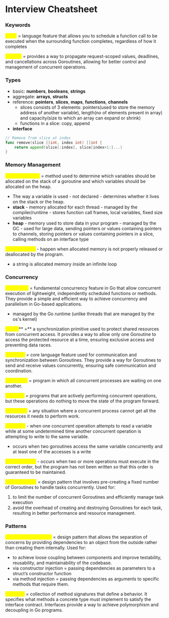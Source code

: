 # Interview Cheatsheet

### **Keywords**

<mark style="color:yellow;">**defer**</mark> = language feature that allows you to schedule a function call to be executed when the surrounding function completes, regardless of how it completes

<mark style="color:yellow;">**context**</mark> = provides a way to propagate request-scoped values, deadlines, and cancellations across Goroutines, allowing for better control and management of concurrent operations.



### Types

* basic: **numbers**, **booleans**, **strings**
* aggregate: **arrays**, **structs**
* reference: **pointers**, **slices**, **maps**, **functions**, **channels**
  * slices consists of 3 elements: pointers(used to store the memory address of another variable), length(no of elements present in array) and capacity(size to which an array can expand or shrink)
  * functions in a slice: copy, append
* **interface**

```go
// Remove from slice at index
func remove(slice []int, index int) []int {
    return append(slice[:index], slice[index+1:]...)
}
```



### **Memory Management**&#x20;

<mark style="color:yellow;">**escape analysis**</mark> = method used to determine which variables should be allocated on the stack of a goroutine and which variables should be allocated on the heap.

* The way a variable is used - not declared - determines whether it lives on the stack or the heap.
* **stack** - memory allocated for each thread - managed by the compiler/runtime - stores function call frames, local variables, fixed size variables
* **heap** - memory used to store data in your program - managed by the GC - used for large data, sending pointers or values containing pointers to channels, storing pointers or values containing pointers in a slice, calling methods on an interface type

<mark style="color:yellow;">**memory leaks**</mark> - happen when allocated memory is not properly released or deallocated by the program.&#x20;

* a string is allocated memory inside an infinite loop



### **Concurrency**

<mark style="color:yellow;">**goroutines**</mark> = fundamental concurrency feature in Go that allow concurrent execution of lightweight, independently scheduled functions or methods. They provide a simple and efficient way to achieve concurrency and parallelism in Go-based applications.

* managed by the Go runtime (unlike threads that are managed by the os's kernel)

<mark style="color:yellow;">**mutex**</mark>** =** a synchronization primitive used to protect shared resources from concurrent access. It provides a way to allow only one Goroutine to access the protected resource at a time, ensuring exclusive access and preventing data races.

<mark style="color:yellow;">**channels**</mark> = core language feature used for communication and synchronization between Goroutines. They provide a way for Goroutines to send and receive values concurrently, ensuring safe communication and coordination.

<mark style="color:yellow;">**deadlocks**</mark> = program in which all concurrent processes are waiting on one another.

<mark style="color:yellow;">**livelocks**</mark> = programs that are actively performing concurrent operations, but these operations do nothing to move the state of the program forward.

<mark style="color:yellow;">**starvation**</mark> = any situation where a concurrent process cannot get all the resources it needs to perform work.

<mark style="color:yellow;">**data race**</mark> - when one concurrent operation attempts to read a variable while at some undetermined time another concurrent operation is attempting to write to the same variable.

* occurs when two goroutines access the same variable concurrently and at least one of the accesses is a write

<mark style="color:yellow;">**race condition**</mark> - occurs when two or more operations must execute in the correct order, but the program has not been written so that this order is guaranteed to be maintained.

<mark style="color:yellow;">**goroutine pool**</mark> = design pattern that involves pre-creating a fixed number of Goroutines to handle tasks concurrently. Used for:

1. to limit the number of concurrent Goroutines and efficiently manage task execution
2. avoid the overhead of creating and destroying Goroutines for each task, resulting in better performance and resource management.



### Patterns

<mark style="color:yellow;">**dependency injection**</mark> = design pattern that allows the separation of concerns by providing dependencies to an object from the outside rather than creating them internally. Used for:

* to achieve loose coupling between components and improve testability, reusability, and maintainability of the codebase.
* via constructor injection = passing dependencies as parameters to a struct’s constructor function
* via method injection = passing dependencies as arguments to specific methods that require them.

<mark style="color:yellow;">**interface**</mark> = collection of method signatures that define a behavior. It specifies what methods a concrete type must implement to satisfy the interface contract. Interfaces provide a way to achieve polymorphism and decoupling in Go programs.

